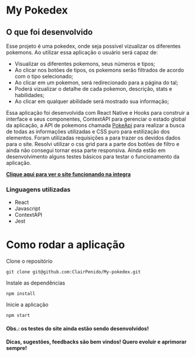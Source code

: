 <h1> My Pokedex </h1>

## O que foi desenvolvido

Esse projeto é uma pokedex, onde seja possível vizualizar os diferentes pokemons. Ao utilizar essa aplicação o usuário será capaz de:

- Visualizar os diferentes pokemons, seus números e tipos;
- Ao clicar nos botões de tipos, os pokemons serão filtrados de acordo com o tipo selecionado;
- Ao clicar em um pokemon, será redirecionado para a página do tal;
- Poderá vizualizar o detalhe de cada pokemon, descrição, stats e habilidades;
- Ao clicar em qualquer abilidade será mostrado sua informação;

Essa aplicação foi desenvolvida com React Native e Hooks para construir a interface e seus componentes, ContextAPI para gerenciar o estado global da aplicação, a API de pokemons chamada [PokeApi](https://pokeapi.co/) para realizar a busca de todas as informações utilizadas e CSS puro para estilização dos elementos. Foram utilizadas requisições a para trazer os devidos dados para o site. Resolvi utilizar o css grid para a parte dos botões de filtro e ainda não consegui tornar essa parte responsiva. Ainda estão em desenvolvimento alguns testes básicos para testar o funcionamento da aplicação.

<b>[Clique aqui para ver o site funcionando na integra](https://my-pokedex-cp.netlify.app/)</b>

### Linguagens utilizadas

- React
- Javascript
- ContextAPI
- Jest

<h1> Como rodar a aplicação </h1>

Clone o repositório

```
git clone git@github.com:ClairPenido/My-pokedex.git
```

Instale as dependências 
```
npm install
```
Inicie a aplicação 
```
npm start
``` 
#### Obs.: os testes do site ainda estão sendo desenvolvidos!
#### Dicas, sugestões, feedbacks são bem vindos! Quero evoluir e aprimorar sempre!

